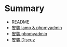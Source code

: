 # Summary

* [README](README.md)
* [安裝 lamp & phpmyadmin](inst_lamp.md)
* [安裝 phpmyadmin](inst_phpmyadmin)
* [安裝 Discuz](inst_discuz.md)

